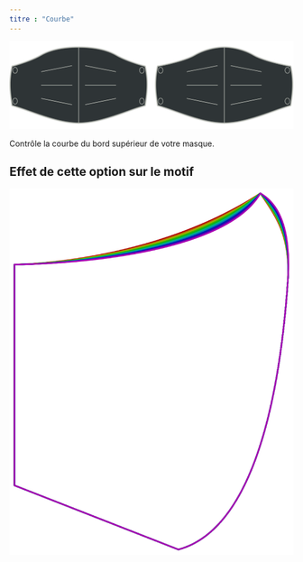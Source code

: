 ```yaml
---
titre : "Courbe"
---
```


![Option de courbe](./curve.svg)

Contrôle la courbe du bord supérieur de votre masque.

## Effet de cette option sur le motif

![Cette image montre l'effet de cette option en superposant plusieurs variantes qui ont une valeur différente pour cette option](florence_curve_sample.svg "Effet de cette option sur le modèle")
